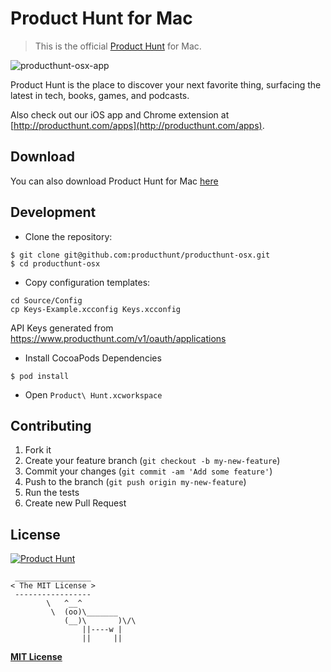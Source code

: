 # Product Hunt for Mac

> This is the official [Product Hunt](http://www.producthunt.com) for Mac.
 
![producthunt-osx-app](https://cloud.githubusercontent.com/assets/2778007/14168594/d522c7fe-f72b-11e5-80f6-b21d9a3f3ecd.jpg)
 
Product Hunt is the place to discover your next favorite thing, surfacing the latest in tech, books, games, and podcasts.

Also check out our iOS app and Chrome extension at [http://producthunt.com/apps](http://producthunt.com/apps).

## Download

You can also download Product Hunt for Mac [here](https://s3.amazonaws.com/producthunt/mac/ProductHunt.dmg)

## Development

* Clone the repository:

```
$ git clone git@github.com:producthunt/producthunt-osx.git
$ cd producthunt-osx
```

* Copy configuration templates:

```
cd Source/Config
cp Keys-Example.xcconfig Keys.xcconfig
```

API Keys generated from https://www.producthunt.com/v1/oauth/applications

* Install CocoaPods Dependencies

```
$ pod install
```

* Open `Product\ Hunt.xcworkspace`

## Contributing

1. Fork it
2. Create your feature branch (`git checkout -b my-new-feature`)
3. Commit your changes (`git commit -am 'Add some feature'`)
4. Push to the branch (`git push origin my-new-feature`)
5. Run the tests
6. Create new Pull Request

## License

[![Product Hunt](http://i.imgur.com/dtAr7wC.png)](https://www.producthunt.com)

```
 _________________
< The MIT License >
 -----------------
        \   ^__^
         \  (oo)\_______
            (__)\       )\/\
                ||----w |
                ||     ||
```

**[MIT License](https://github.com/producthunt/PHImageKit/blob/master/LICENSE)**
